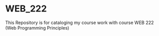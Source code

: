 # WEB_222
This Repository is for cataloging my course work with course WEB 222 (Web Programming Principles)
